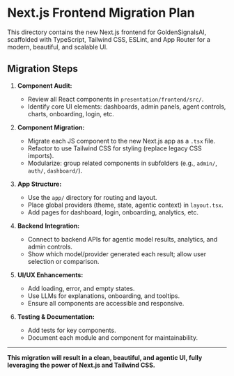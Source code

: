 # Next.js Frontend Migration Plan

This directory contains the new Next.js frontend for GoldenSignalsAI, scaffolded with TypeScript, Tailwind CSS, ESLint, and App Router for a modern, beautiful, and scalable UI.

## Migration Steps
1. **Component Audit:**
   - Review all React components in `presentation/frontend/src/`.
   - Identify core UI elements: dashboards, admin panels, agent controls, charts, onboarding, login, etc.

2. **Component Migration:**
   - Migrate each JS component to the new Next.js app as a `.tsx` file.
   - Refactor to use Tailwind CSS for styling (replace legacy CSS imports).
   - Modularize: group related components in subfolders (e.g., `admin/`, `auth/`, `dashboard/`).

3. **App Structure:**
   - Use the `app/` directory for routing and layout.
   - Place global providers (theme, state, agentic context) in `layout.tsx`.
   - Add pages for dashboard, login, onboarding, analytics, etc.

4. **Backend Integration:**
   - Connect to backend APIs for agentic model results, analytics, and admin controls.
   - Show which model/provider generated each result; allow user selection or comparison.

5. **UI/UX Enhancements:**
   - Add loading, error, and empty states.
   - Use LLMs for explanations, onboarding, and tooltips.
   - Ensure all components are accessible and responsive.

6. **Testing & Documentation:**
   - Add tests for key components.
   - Document each module and component for maintainability.

---

**This migration will result in a clean, beautiful, and agentic UI, fully leveraging the power of Next.js and Tailwind CSS.**
